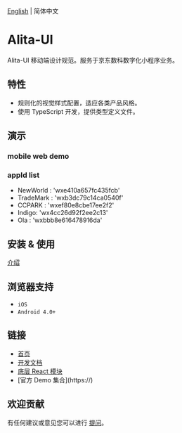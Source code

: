 [English](./README.md) | 简体中文

<p align="center">
  <!-- <a href="http://mobile.ant.design">
    <img width="320" src="https://zos.alipayobjects.com/rmsportal/wIjMDnsrDoPPcIV.png">
  </a> -->
</p>

# Alita-UI
Alita-UI 移动端设计规范。服务于京东数科数字化小程序业务。

## 特性

- 规则化的视觉样式配置，适应各类产品风格。
- 使用 TypeScript 开发，提供类型定义文件。

## 演示

### mobile web demo

<!-- <img width="250" src="https://zos.alipayobjects.com/rmsportal/dLMGiKuyFLBfYfm.png" /> -->

<!-- http://mobile.ant.design/kitchen-sink/ -->

### appId list
- NewWorld : 'wxe410a657fc435fcb'
- TradeMark : 'wxb3dc79c14ca0540f'
- CCPARK : 'wxef80e8cbe17ee2f2'
- Indigo: 'wx4cc26d92f2ee2c13'
- Ola : 'wxbbb8e616478916da'

## 安装 & 使用

[介绍](docs/react/introduce.zh-CN.md#安装)

## 浏览器支持

- `iOS`
- `Android 4.0+`

## 链接

- [首页](http://mobile.ant.design)
- [开发文档](development.zh-CN.md)
- [底层 React 模块](http://github.com/react-component)
- [官方 Demo 集合](https://\)

## 欢迎贡献

有任何建议或意见您可以进行 [提问](http://)。
